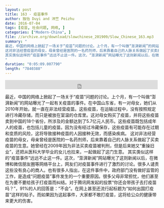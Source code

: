 ```yaml
---
layout: post
title: 163 - 疫苗事件
author: 独怡 Duyi and 沛竺 Peizhu
date: 2016-07-04
tags: [疫苗, 社会问题, 网络, ]
categories: ["Modern-China", ]
file: //archive.org/download/slowchinese_201909/Slow_Chinese_163.mp3
summary: "
最近，中国的网络上掀起了一场关于“疫苗”问题的讨论。上个月，有一个叫做“澎湃新闻”的网站曝光了一起有关疫苗的事件。在中国山东省，有一对母女，她们从2010年开始，就一直在非法经营疫苗。这些疫苗，在运输过程中，没有按照规定进行冷藏存储，而只是被放在室温的仓库里。这对母女购买了疫苗，并将这些疫苗卖到中国的18个省份，所涉及的金额达到了5.7亿元人民币。这些疫苗既包括成年人的疫苗，也包括儿童的疫苗。因为没有经过冷藏保存，这些疫苗有可能存在过期和变质的风险，这将导致接种疫苗的人因接种无效，而感染疾病。
这对非法经营疫苗的母女，母亲曾经是医院的一名药剂师，后来靠着自己的人脉关系做起了买卖疫苗的生意。她曾经在2009年因为非法买卖疫苗被判刑，但是后来她又“重操旧业”，还把从医科大学毕业的女儿也拉来，一起做起了这门生意。
其实类似这样的“疫苗事件”远远不止这一件。这次，“澎湃新闻”网站曝光了这则新闻以后，在微博和微信朋友圈等网络平台上，网友们对疫苗事件进行了激烈的讨论。很多人谴责这些没有良心的商人。也有很多人指出，在这件事件中，政府部门没有做好监管的工作，是造成“问题疫苗”事件发生的一个重要原因。很多父母非常担忧，他们甚至在为要不要给孩子打疫苗而纠结。对于腾讯网发起的投票“你还会带孩子去打疫苗吗？”，91%的人的回答是：“不会”。在网上甚至还流行起标题为“如何出国打疫苗”这样的帖子。而如果因为这起事件，大家都不敢打疫苗，这将给公众的健康带来更大的伤害。
"
duration: "0:05:09.007790"
length: "7840388"
---
```


<iframe src="https://archive.org/embed/slowchinese_201909/Slow_Chinese_163.mp3" width="500" height="30" frameborder="0" webkitallowfullscreen="true" mozallowfullscreen="true" allowfullscreen></iframe>

最近，中国的网络上掀起了一场关于“疫苗”问题的讨论。上个月，有一个叫做“澎湃新闻”的网站曝光了一起有关疫苗的事件。在中国山东省，有一对母女，她们从2010年开始，就一直在非法经营疫苗。这些疫苗，在运输过程中，没有按照规定进行冷藏存储，而只是被放在室温的仓库里。这对母女购买了疫苗，并将这些疫苗卖到中国的18个省份，所涉及的金额达到了5.7亿元人民币。这些疫苗既包括成年人的疫苗，也包括儿童的疫苗。因为没有经过冷藏保存，这些疫苗有可能存在过期和变质的风险，这将导致接种疫苗的人因接种无效，而感染疾病。
这对非法经营疫苗的母女，母亲曾经是医院的一名药剂师，后来靠着自己的人脉关系做起了买卖疫苗的生意。她曾经在2009年因为非法买卖疫苗被判刑，但是后来她又“重操旧业”，还把从医科大学毕业的女儿也拉来，一起做起了这门生意。
其实类似这样的“疫苗事件”远远不止这一件。这次，“澎湃新闻”网站曝光了这则新闻以后，在微博和微信朋友圈等网络平台上，网友们对疫苗事件进行了激烈的讨论。很多人谴责这些没有良心的商人。也有很多人指出，在这件事件中，政府部门没有做好监管的工作，是造成“问题疫苗”事件发生的一个重要原因。很多父母非常担忧，他们甚至在为要不要给孩子打疫苗而纠结。对于腾讯网发起的投票“你还会带孩子去打疫苗吗？”，91%的人的回答是：“不会”。在网上甚至还流行起标题为“如何出国打疫苗”这样的帖子。而如果因为这起事件，大家都不敢打疫苗，这将给公众的健康带来更大的伤害。
